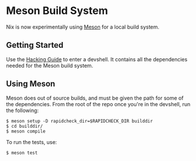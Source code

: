 # Meson Build System

Nix is now experimentally using [Meson](https://mesonbuild.com/) for a local build system.

## Getting Started

Use the [Hacking Guide](hacking.md) to enter a devshell. It contains all the dependencies needed for the Meson build system.

## Using Meson

Meson does out of source builds, and must be given the path for some of the dependencies. From the root of the repo once you're in the devshell, run the following:

```console
$ meson setup -D rapidcheck_dir=$RAPIDCHECK_DIR builddir
$ cd builddir/
$ meson compile
```

To run the tests, use:

```console
$ meson test
```
